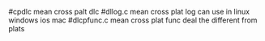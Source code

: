 #cpdlc  mean cross palt dlc
#dllog.c mean cross plat log  can use in linux windows ios mac 
#dlcpfunc.c mean cross plat func deal the different from plats
